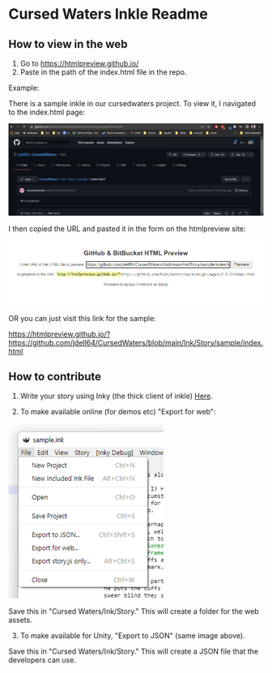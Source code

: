 # Cursed Waters Inkle Readme


## How to view in the web

1. Go to https://htmlpreview.github.io/
2. Paste in the path of the index.html file in the repo.

Example:

There is a sample inkle in our cursedwaters project. To view it, I navigated to the index.html page:

![menu](img/documentation/viewInWeb.png)

I then copied the URL and pasted it in the form on the htmlpreview site:

![menu](img/documentation/previewForm.png)

OR you can just visit this link for the sample:

https://htmlpreview.github.io/?https://github.com/jdell64/CursedWaters/blob/main/Ink/Story/sample/index.html


## How to contribute

1. Write your story using Inky (the thick client of inkle) [Here](https://github.com/inkle/inky/releases). 

2. To make available online (for demos etc) "Export for web":

![menu](img/documentation/ExportMenu.png)

Save this in "Cursed Waters/Ink/Story." This will create a folder for the web assets.

3. To make available for Unity, "Export to JSON" (same image above).

Save this in "Cursed Waters/Ink/Story." This will create a JSON file that the developers can use. 



